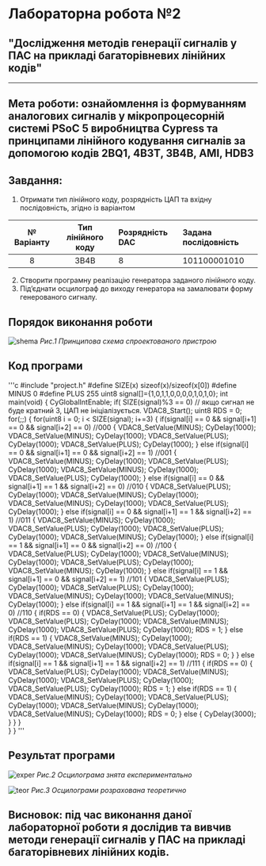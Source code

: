 # **Лабораторна робота №2**
## "Дослідження методів генерації сигналів у ПАС на прикладі багаторівневих лінійних кодів"
---
## **Мета роботи:** ознайомлення із формуванням аналогових сигналів у мікропроцесорній системі PSoC 5 виробництва Cypress та принципами лінійного кодування сигналів за допомогою кодів 2BQ1, 4B3T, 3B4B, AMI, HDB3
>
## **Завдання:**
1. Отримати тип лінійного коду, розрядність ЦАП та вхідну послідовність, згідно із варіантом

|№ Варіанту|Тип лінійного коду|Розрядність DAC|Задана послідовність|
|:--------:|:----------------:|:--------------|:-------------------|
|8         |3B4B              |8              |101100001010        |

2. Створити програмну реалізацію генератора заданого лінійного коду.
3. Під’єднати осцилограф до виходу генератора на замалювати форму генерованого сигналу.
>
## Порядок виконання роботи
![shema](#)
*Рис.1 Принципова схема спроектованого пристрою*
>
## Код програми

'''с
#include "project.h"
#define SIZE(x) sizeof(x)/sizeof(x[0])
#define MINUS 0
#define PLUS 255
uint8 signal[]={1,0,1,1,0,0,0,0,1,0,1,0};
int main(void)
{
    CyGlobalIntEnable;
    if( SIZE(signal)%3 == 0)    // якщо сигнал не буде кратний 3, ЦАП не ініціалізується.
        VDAC8_Start();
    uint8 RDS = 0;
    for(;;)
    {
        for(uint8 i = 0; i < SIZE(signal); i+=3)
        {
            if(signal[i] == 0 && signal[i+1] == 0 && signal[i+2] == 0)  //000
            {
                VDAC8_SetValue(MINUS);
                CyDelay(1000);
                VDAC8_SetValue(MINUS);
                CyDelay(1000);
                VDAC8_SetValue(PLUS);
                CyDelay(1000);
                VDAC8_SetValue(PLUS);
                CyDelay(1000);
            }
            else if(signal[i] == 0 && signal[i+1] == 0 && signal[i+2] == 1)  //001
            {
                VDAC8_SetValue(MINUS);
                CyDelay(1000);
                VDAC8_SetValue(PLUS);
                CyDelay(1000);
                VDAC8_SetValue(MINUS);
                CyDelay(1000);
                VDAC8_SetValue(PLUS);
                CyDelay(1000);
            }
            else if(signal[i] == 0 && signal[i+1] == 1 && signal[i+2] == 0)  //010
            {
                VDAC8_SetValue(PLUS);
                CyDelay(1000);
                VDAC8_SetValue(MINUS);
                CyDelay(1000);
                VDAC8_SetValue(MINUS);
                CyDelay(1000);
                VDAC8_SetValue(PLUS);
                CyDelay(1000);
            }
            else if(signal[i] == 0 && signal[i+1] == 1 && signal[i+2] == 1)  //011
            {
                VDAC8_SetValue(MINUS);
                CyDelay(1000);
                VDAC8_SetValue(PLUS);
                CyDelay(1000);
                VDAC8_SetValue(PLUS);
                CyDelay(1000);
                VDAC8_SetValue(MINUS);
                CyDelay(1000);
            }
            else if(signal[i] == 1 && signal[i+1] == 0 && signal[i+2] == 0)  //100
            {
                VDAC8_SetValue(PLUS);
                CyDelay(1000);
                VDAC8_SetValue(MINUS);
                CyDelay(1000);
                VDAC8_SetValue(PLUS);
                CyDelay(1000);
                VDAC8_SetValue(MINUS);
                CyDelay(1000);
            }
            else if(signal[i] == 1 && signal[i+1] == 0 && signal[i+2] == 1)  //101
            {
                VDAC8_SetValue(PLUS);
                CyDelay(1000);
                VDAC8_SetValue(PLUS);
                CyDelay(1000);
                VDAC8_SetValue(MINUS);
                CyDelay(1000);
                VDAC8_SetValue(MINUS);
                CyDelay(1000);
            }
            else if(signal[i] == 1 && signal[i+1] == 1 && signal[i+2] == 0)  //110
            {
                if(RDS == 0)
                {
                    VDAC8_SetValue(PLUS);
                    CyDelay(1000);
                    VDAC8_SetValue(PLUS);
                    CyDelay(1000);
                    VDAC8_SetValue(MINUS);
                    CyDelay(1000);
                    VDAC8_SetValue(PLUS);
                    CyDelay(1000);
                    RDS = 1;
                }
                else if(RDS == 1)
                {
                    VDAC8_SetValue(MINUS);
                    CyDelay(1000);
                    VDAC8_SetValue(MINUS);
                    CyDelay(1000);
                    VDAC8_SetValue(PLUS);
                    CyDelay(1000);
                    VDAC8_SetValue(MINUS);
                    CyDelay(1000);
                    RDS = 0;
                }
            }
            else if(signal[i] == 1 && signal[i+1] == 1 && signal[i+2] == 1)  //111
            {
                if(RDS == 0)
                {
                    VDAC8_SetValue(PLUS);
                    CyDelay(1000);
                    VDAC8_SetValue(MINUS);
                    CyDelay(1000);
                    VDAC8_SetValue(PLUS);
                    CyDelay(1000);
                    VDAC8_SetValue(PLUS);
                    CyDelay(1000);
                    RDS = 1;
                }
                else if(RDS == 1)
                {
                    VDAC8_SetValue(MINUS);
                    CyDelay(1000);
                    VDAC8_SetValue(PLUS);
                    CyDelay(1000);
                    VDAC8_SetValue(MINUS);
                    CyDelay(1000);
                    VDAC8_SetValue(MINUS);
                    CyDelay(1000);
                    RDS = 0;
                }
                else
                {
                    CyDelay(3000);
                }
            }
        }   
    }
}
'''

>
## Результат програми

![exper](#)
*Рис.2 Осцилограма знята експериментально*

![teor](#)
*Рис.3 Осцилограми розрахована теоретично*
>
## **Висновок:** під час виконання даної лабораторної роботи я дослідив та вивчив методи генерації сигналів у ПАС на прикладі багаторівневих лінійних кодів.
